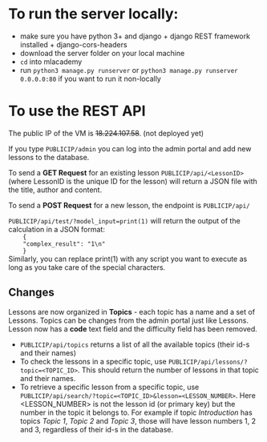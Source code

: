 <h1>To run the server locally: </h1>

<ul>
<li>make sure you have python 3+ and django + django REST framework installed + django-cors-headers
<li>download the server folder on your local machine</li>
<li><code>cd</code> into mlacademy</li>
<li>run <code>python3 manage.py runserver</code> or <code>python3 manage.py runserver 0.0.0.0:80</code> if you want to run it non-locally</li> 
</ul> 

<h1>To use the REST API</h1>

<p>The public IP of the VM is <s>18.224.107.58</s>. (not deployed yet)</p>

If you type <code>PUBLICIP/admin</code> you can log into the admin portal and add new lessons to the database.</p>
<p>To send a <b>GET Request</b> for an existing lesson <code>PUBLICIP/api/&ltLessonID&gt</code> (where LessonID is the unique ID for the lesson) will return a JSON file with the title, author and content. </p>
<p>To send a <b>POST Request</b> for a new lesson, the endpoint is <code>PUBLICIP/api/</code></p>
<p><code>PUBLICIP/api/test/?model_input=print(1)</code> will return the output of the calculation in a JSON format: <code> 
    {
    "complex_result": "1\n"
    }
</code>
Similarly, you can replace print(1) with any script you want to execute as long as you take care of the special characters. 
</p>

<h2>Changes</h2> 
<p>Lessons are now organized in <b>Topics</b> - each topic has a name and a set of Lessons. Topics can be changes from the admin portal just like Lessons. Lesson now has a <b>code</b> text field and the difficulty field has been removed.</p>
<ul>
    <li><code>PUBLICIP/api/topics</code> returns a list of all the available topics (their id-s and their names)</li>
    <li>To check the lessons in a specific topic, use <code>PUBLICIP/api/lessons/?topic=&ltTOPIC_ID&gt</code>. This should return the number of lessons in that topic and their names.</li>
    <li>To retrieve a specific lesson from a specific topic, use <code>PUBLICIP/api/search/?topic=&ltTOPIC_ID&gt&amplesson=&ltLESSON_NUMBER&gt</code>. Here &ltLESSON_NUMBER&gt is not the lesson id (or primary key) but the number in the topic it belongs to. For example if topic <i>Introduction</i> has topics <i>Topic 1</i>, <i>Topic 2</i> and <i>Topic 3</i>, those will have lesson numbers 1, 2 and 3, regardless of their id-s in the database.</li>
</ul>
